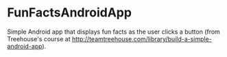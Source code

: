 # FunFactsAndroidApp
Simple Android app that displays fun facts as the user clicks a button (from Treehouse's course at http://teamtreehouse.com/library/build-a-simple-android-app).
